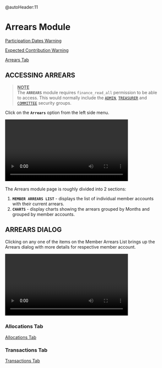 @autoHeader:11
# Arrears Module
<!-- embed:start:participation dates warning -->

[Participation Dates Warning](static/markdown/participation_dates_warning.md ':include')

<!-- embed:end:participation dates warning -->

<!-- embed:start:expected contribution warning -->

[Expected Contribution Warning](static/markdown/expected_contribution_warning.md ':include')

<!-- embed:end:expected contribution warning -->


<!-- embed:start:arrears -->

[Arrears Tab](static/markdown/arrears.md ':include')

<!-- embed:end:arrears -->

## ACCESSING ARREARS
><ins>**NOTE**</ins> \
>The **`ARREARS`** module requires `finance_read_all` permission to be able to access. This would normally include the [`ADMIN`](10_admin_member-accounts?id=_1031-admin-group), [`TREASURER`](10_admin_member-accounts?id=_1034-treasurer-group) and [`COMMITTEE`](10_admin_member-accounts?id=_1032-committee-group) security groups.

Click on the **`Arrears`** option from the left side menu. 

<video src="static/video/Access_Admin_Arrears.mp4" 
    width="400px" controls autoplay loop>
  <img src="static/images/3.4_My_Arrears_Link.png"/>
</video>

The Arrears module page is roughly divided into 2 sections:

1. **`MEMBER ARREARS LIST`** - displays the list of individual member accounts with their current arrears.
2. **`CHARTS`** - display charts showing the arrears grouped by Months and grouped by member accounts.

## ARREARS DIALOG
Clicking on any one of the items on the Member Arrears List brings up the Arrears dialog with more details for respective member account.

<video src="static/video/Arrears_Dialog.mp4" 
    width="400px" controls autoplay loop>
  <img src="static/images/3.4_My_Arrears_Link.png"/>
</video>

### Allocations Tab

<!-- embed:start:arrears tab -->

[Allocations Tab](static/markdown/arrears_tab.md ':include')

<!-- embed:end:arrears tab -->


### Transactions Tab
<!-- embed:start:allocations tab -->

[Transactions Tab](static/markdown/arrears_allocations_tab.md ':include')

<!-- embed:end:allocations tab -->

